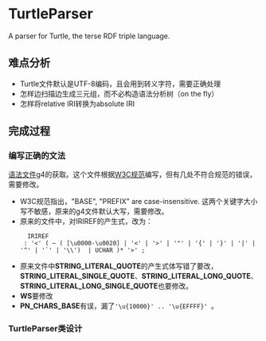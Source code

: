 # TurtleParser
A parser for Turtle, the terse RDF triple language.
## 难点分析
+ Turtle文件默认是UTF-8编码，且会用到转义字符，需要正确处理
+ 怎样边扫描边生成三元组，而不必构造语法分析树（on the fly）
+ 怎样将relative IRI转换为absolute IRI
## 完成过程
### 编写正确的文法
[语法文件](https://github.com/antlr/grammars-v4/blob/master/turtle/TURTLE.g4)g4的获取。这个文件根据[W3C规范](http://www.w3.org/TR/turtle/#sec-grammar-grammar)编写，但有几处不符合规范的错误，需要修改。
+ W3C规范指出，"BASE", "PREFIX" are case-insensitive. 这两个关键字大小写不敏感，原来的g4文件默认大写，需要修改。
+ 原来的文件中，对IRIREF的产生式，改为：
  ```
    IRIREF
   : '<' ( ~ ( [\u0000-\u0020] | '<' | '>' | '"' | '{' | '}' | '|' | '^' | '`' | '\\')  | UCHAR )* '>' ; 
  ```
+ 原来文件中**STRING_LITERAL_QUOTE**的产生式体写错了要改，**STRING_LITERAL_SINGLE_QUOTE**、**STRING_LITERAL_LONG_QUOTE**、**STRING_LITERAL_LONG_SINGLE_QUOTE**也要修改。
+ **WS**要修改
+ **PN_CHARS_BASE**有误，漏了`'\u{10000}' .. '\u{EFFFF}' `。

### TurtleParser类设计
